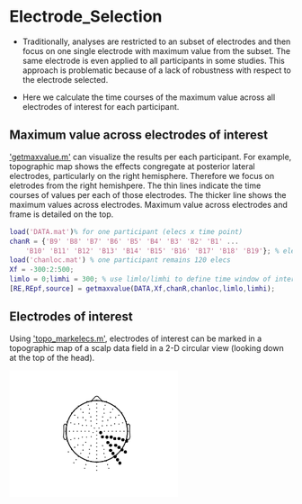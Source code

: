 # Electrode_Selection

- Traditionally, analyses are restricted to an subset of electrodes and then focus on one single electrode with maximum value from the subset. The same electrode is even applied to all participants in some studies. This approach is problematic because of a lack of robustness with respect to the electrode selected. 

- Here we calculate the time courses of the maximum value across all electrodes of interest for each participant. 


## Maximum value across electrodes of interest ##

['getmaxvalue.m'](https://github.com/FeiE/Electrode_Selection/blob/master/getmaxvalue.m) can visualize the results per each participant. For example, topographic map shows the effects congregate at posterior lateral electrodes, particularly on the right hemisphere. Therefore we focus on eletrodes from the right hemishpere. The thin lines indicate the time courses of values per each of those electrodes. The thicker line shows the maximum values across electrodes. Maximum value across electrodes and frame is detailed on the top.

``` matlab
load('DATA.mat')% for one participant (elecs x time point)
chanR = {'B9' 'B8' 'B7' 'B6' 'B5' 'B4' 'B3' 'B2' 'B1' ...
    'B10' 'B11' 'B12' 'B13' 'B14' 'B15' 'B16' 'B17' 'B18' 'B19'}; % elecs of interest
load('chanloc.mat') % one participant remains 120 elecs
Xf = -300:2:500; 
limlo = 0;limhi = 300; % use limlo/limhi to define time window of interest in ms
[RE,REpf,source] = getmaxvalue(DATA,Xf,chanR,chanloc,limlo,limhi);
```

## Electrodes of interest ##
Using ['topo_markelecs.m'](https://github.com/FeiE/Electrode_Selection/blob/master/topo_markelecs.m), electrodes of interest can be marked in a topographic map of a scalp data field in a 2-D circular view (looking down at the top of the head).

<img src="/topo_markelecs_relecs.png" alt="" width="300">
